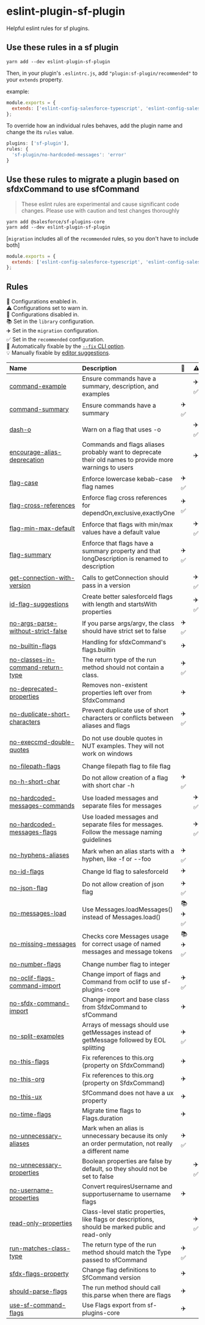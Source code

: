 # eslint-plugin-sf-plugin

Helpful eslint rules for sf plugins.

## Use these rules in a sf plugin

`yarn add --dev eslint-plugin-sf-plugin`

Then, in your plugin's `.eslintrc.js`, add `"plugin:sf-plugin/recommended"` to your `extends` property.

example:

```js
module.exports = {
  extends: ['eslint-config-salesforce-typescript', 'eslint-config-salesforce-license', 'plugin:sf-plugin/recommended'],
};
```

To override how an individual rules behaves, add the plugin name and change the its `rules` value.

```js
plugins: ['sf-plugin'],
rules: {
  'sf-plugin/no-hardcoded-messages': 'error'
}
```

## Use these rules to migrate a plugin based on sfdxCommand to use sfCommand

> These eslint rules are experimental and cause significant code changes. Please use with caution and test changes thoroughly

```shell
yarn add @salesforce/sf-plugins-core
yarn add --dev eslint-plugin-sf-plugin
```

[`migration` includes all of the `recommended` rules, so you don't have to include both]

```js
module.exports = {
  extends: ['eslint-config-salesforce-typescript', 'eslint-config-salesforce-license', 'plugin:sf-plugin/migration'],
};
```

## Rules

<!-- begin auto-generated rules list -->

💼 Configurations enabled in.\
⚠️ Configurations set to warn in.\
🚫 Configurations disabled in.\
📚 Set in the `library` configuration.\
✈️ Set in the `migration` configuration.\
✅ Set in the `recommended` configuration.\
🔧 Automatically fixable by the [`--fix` CLI option](https://eslint.org/docs/user-guide/command-line-interface#--fix).\
💡 Manually fixable by [editor suggestions](https://eslint.org/docs/developer-guide/working-with-rules#providing-suggestions).

| Name                                                                                   | Description                                                                                             | 💼      | ⚠️   | 🚫      | 🔧 | 💡 |
| :------------------------------------------------------------------------------------- | :------------------------------------------------------------------------------------------------------ | :------ | :--- | :------ | :- | :- |
| [command-example](docs/rules/command-example.md)                                       | Ensure commands have a summary, description, and examples                                               |         | ✈️ ✅ |         |    |    |
| [command-summary](docs/rules/command-summary.md)                                       | Ensure commands have a summary                                                                          | ✈️ ✅    |      |         | 🔧 |    |
| [dash-o](docs/rules/dash-o.md)                                                         | Warn on a flag that uses -o                                                                             |         | ✈️ ✅ |         |    |    |
| [encourage-alias-deprecation](docs/rules/encourage-alias-deprecation.md)               | Commands and flags aliases probably want to deprecate their old names to provide more warnings to users |         | ✈️   |         | 🔧 | 💡 |
| [flag-case](docs/rules/flag-case.md)                                                   | Enforce lowercase kebab-case flag names                                                                 | ✈️ ✅    |      |         | 🔧 |    |
| [flag-cross-references](docs/rules/flag-cross-references.md)                           | Enforce flag cross references for dependOn,exclusive,exactlyOne                                         | ✈️ ✅    |      |         |    |    |
| [flag-min-max-default](docs/rules/flag-min-max-default.md)                             | Enforce that flags with min/max values have a default value                                             |         | ✈️ ✅ |         |    |    |
| [flag-summary](docs/rules/flag-summary.md)                                             | Enforce that flags have a summary property and that longDescription is renamed to description           | ✈️ ✅    |      |         | 🔧 |    |
| [get-connection-with-version](docs/rules/get-connection-with-version.md)               | Calls to getConnection should pass in a version                                                         |         | ✈️ ✅ |         |    |    |
| [id-flag-suggestions](docs/rules/id-flag-suggestions.md)                               | Create better salesforceId flags with length and startsWith properties                                  |         | ✈️ ✅ |         | 🔧 | 💡 |
| [no-args-parse-without-strict-false](docs/rules/no-args-parse-without-strict-false.md) | If you parse args/argv, the class should have strict set to false                                       | ✈️ ✅    |      |         | 🔧 |    |
| [no-builtin-flags](docs/rules/no-builtin-flags.md)                                     | Handling for sfdxCommand's flags.builtin                                                                | ✈️      |      |         | 🔧 |    |
| [no-classes-in-command-return-type](docs/rules/no-classes-in-command-return-type.md)   | The return type of the run method should not contain a class.                                           | ✈️ ✅    |      |         | 🔧 |    |
| [no-deprecated-properties](docs/rules/no-deprecated-properties.md)                     | Removes non-existent properties left over from SfdxCommand                                              | ✈️      |      |         | 🔧 |    |
| [no-duplicate-short-characters](docs/rules/no-duplicate-short-characters.md)           | Prevent duplicate use of short characters or conflicts between aliases and flags                        | ✈️ ✅    |      |         |    |    |
| [no-execcmd-double-quotes](docs/rules/no-execcmd-double-quotes.md)                     | Do not use double quotes in NUT examples.  They will not work on windows                                |         |      | 📚 ✈️ ✅ | 🔧 |    |
| [no-filepath-flags](docs/rules/no-filepath-flags.md)                                   | Change filepath flag to file flag                                                                       |         |      |         | 🔧 |    |
| [no-h-short-char](docs/rules/no-h-short-char.md)                                       | Do not allow creation of a flag with short char -h                                                      | ✈️ ✅    |      |         |    |    |
| [no-hardcoded-messages-commands](docs/rules/no-hardcoded-messages-commands.md)         | Use loaded messages and separate files for messages                                                     |         | ✈️ ✅ |         |    |    |
| [no-hardcoded-messages-flags](docs/rules/no-hardcoded-messages-flags.md)               | Use loaded messages and separate files for messages.  Follow the message naming guidelines              |         | ✈️ ✅ |         | 🔧 |    |
| [no-hyphens-aliases](docs/rules/no-hyphens-aliases.md)                                 | Mark when an alias starts with a hyphen, like -f or --foo                                               | ✈️ ✅    |      |         | 🔧 |    |
| [no-id-flags](docs/rules/no-id-flags.md)                                               | Change Id flag to salesforceId                                                                          | ✈️      |      |         | 🔧 |    |
| [no-json-flag](docs/rules/no-json-flag.md)                                             | Do not allow creation of json flag                                                                      | ✈️ ✅    |      |         |    |    |
| [no-messages-load](docs/rules/no-messages-load.md)                                     | Use Messages.loadMessages() instead of Messages.load()                                                  | 📚 ✈️ ✅ |      |         | 🔧 |    |
| [no-missing-messages](docs/rules/no-missing-messages.md)                               | Checks core Messages usage for correct usage of named messages and message tokens                       | 📚 ✈️ ✅ |      |         |    |    |
| [no-number-flags](docs/rules/no-number-flags.md)                                       | Change number flag to integer                                                                           |         |      |         | 🔧 |    |
| [no-oclif-flags-command-import](docs/rules/no-oclif-flags-command-import.md)           | Change import of flags and Command from oclif to use sf-plugins-core                                    | ✈️ ✅    |      |         | 🔧 |    |
| [no-sfdx-command-import](docs/rules/no-sfdx-command-import.md)                         | Change import and base class from SfdxCommand to sfCommand                                              | ✈️      |      |         | 🔧 |    |
| [no-split-examples](docs/rules/no-split-examples.md)                                   | Arrays of messags should use getMessages instead of getMessage followed by EOL splitting                | ✈️ ✅    |      |         | 🔧 |    |
| [no-this-flags](docs/rules/no-this-flags.md)                                           | Fix references to this.org (property on SfdxCommand)                                                    | ✈️      |      |         | 🔧 | 💡 |
| [no-this-org](docs/rules/no-this-org.md)                                               | Fix references to this.org (property on SfdxCommand)                                                    | ✈️      |      |         | 🔧 | 💡 |
| [no-this-ux](docs/rules/no-this-ux.md)                                                 | SfCommand does not have a ux property                                                                   | ✈️      |      |         | 🔧 |    |
| [no-time-flags](docs/rules/no-time-flags.md)                                           | Migrate time flags to Flags.duration                                                                    | ✈️      |      |         | 🔧 |    |
| [no-unnecessary-aliases](docs/rules/no-unnecessary-aliases.md)                         | Mark when an alias is unnecessary because its only an order permutation, not really a different name    | ✈️ ✅    |      |         | 🔧 |    |
| [no-unnecessary-properties](docs/rules/no-unnecessary-properties.md)                   | Boolean properties are false by default, so they should not be set to false                             |         | ✈️ ✅ |         | 🔧 |    |
| [no-username-properties](docs/rules/no-username-properties.md)                         | Convert requiresUsername and supportusername to username flags                                          | ✈️      |      |         | 🔧 |    |
| [read-only-properties](docs/rules/read-only-properties.md)                             | Class-level static properties, like flags or descriptions, should be marked public and read-only        |         | ✈️ ✅ |         | 🔧 |    |
| [run-matches-class-type](docs/rules/run-matches-class-type.md)                         | The return type of the run method should match the Type passed to sfCommand                             | ✈️ ✅    |      |         | 🔧 |    |
| [sfdx-flags-property](docs/rules/sfdx-flags-property.md)                               | Change flag definitions to SfCommand version                                                            | ✈️      |      |         | 🔧 |    |
| [should-parse-flags](docs/rules/should-parse-flags.md)                                 | The run method should call this.parse when there are flags                                              | ✈️      |      |         | 🔧 |    |
| [use-sf-command-flags](docs/rules/use-sf-command-flags.md)                             | Use Flags export from sf-plugins-core                                                                   | ✈️      |      |         | 🔧 |    |

<!-- end auto-generated rules list -->
